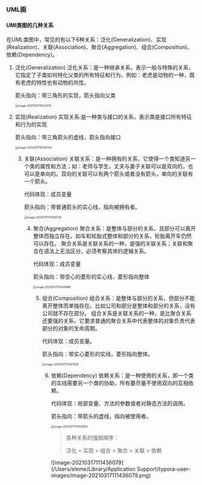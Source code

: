 ### UML画



#### UMl类图的几种关系

在UML类图中，常见的有以下6种关系：泛化(Generalization)、实现(Realization)、关联(Association)、聚合(Aggregation)、组合(Composition)、依赖(Dependency)。

1. 泛化(Generalization)
   泛化关系：是一种继承关系，表示一般与特殊的关系，它指定了子类如何特化父类的所有特征和行为。例如：老虎是动物的一种，既有老虎的特性也有动物的共性。

   箭头指向：带三角形的实现，箭头指向父类

   <img src="/Users/eleme/Library/Application Support/typora-user-images/image-20210317110123175.png" alt="image-20210317110123175" style="zoom:50%;" />

2. 实现(Realization)
   实现关系:是一种类与接口的关系，表示类是接口所有特征和行为的实现

   箭头指向：带三角箭头的虚线，箭头指向接口

   <img src="/Users/eleme/Library/Application Support/typora-user-images/image-20210317110147754.png" alt="image-20210317110147754" style="zoom:50%;" />

   3. 关联(Association)
      关联关系：是一种拥有的关系，它使得一个类知道另一个类的属性和方法；如：老师与学生，丈夫与妻子关联可以是双向的，也可以是单向的。双向的关联可以有两个箭头或者没有箭头，单向的关联有一个箭头。

      代码体现：成员变量

      箭头指向：带普通箭头的实心线，指向被拥有者。

      <img src="/Users/eleme/Library/Application Support/typora-user-images/image-20210317110300726.png" alt="image-20210317110300726" style="zoom:50%;" />

      4. 聚合(Aggregation)
         聚合关系：是整体与部分的关系，且部分可以离开整体而独立存在。如车和轮胎式整体和部分的关系，轮胎离开车仍然可以存在。
         聚合关系是关联关系的一种，是强的关联关系；关联和聚合在语法上无法区分，必须考察具体的逻辑关系。

         代码体现：成员变量

         箭头指向：带空心的菱形的实心线，菱形指向整体

         <img src="/Users/eleme/Library/Application Support/typora-user-images/image-20210317110404998.png" alt="image-20210317110404998" style="zoom:50%;" />

         5. 组合(Composition)
            组合关系：是整体与部分的关系，但部分不能离开整体而单独存在。比如公司和部分是整体和部分的关系，没有公司就不存在部分。
            组合关系是关联关系的一种，是比聚合关系还要强的关系，它要求普通的聚合关系中代表整体的对象负责代表部分的对象的生命周期。

            代码体现：成员变量。

            箭头指向：带实心菱形的实线，菱形指向整体。

            <img src="/Users/eleme/Library/Application Support/typora-user-images/image-20210317111247542.png" alt="image-20210317111247542" style="zoom:50%;" />

            6. 依赖(Dependency)
               依赖关系：是一种使用的关系，即一个类的实线需要另一个类的协助，所有要尽量不使用双向的互相依赖。

               代码体现：局部变量、方法的参数或者对静态方法的调用。

               箭头指向：带箭头的虚线，指向被使用者。

               <img src="/Users/eleme/Library/Application Support/typora-user-images/image-20210317111332655.png" alt="image-20210317111332655" style="zoom:50%;" />

               > 各种关系的强弱顺序：
               >
               > 泛化 = 实现 > 组合 > 聚合 > 关联 > 依赖

               ![image-20210317111436079](/Users/eleme/Library/Application Support/typora-user-images/image-20210317111436079.png)

